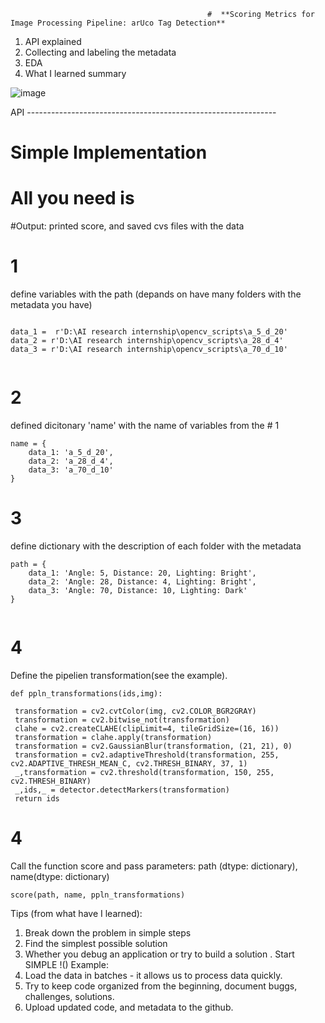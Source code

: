                                                 #  **Scoring Metrics for Image Processing Pipeline: arUco Tag Detection**

  1. API explained
  2. Collecting and labeling the metadata
  3. EDA
  4. What I learned summary 



![image](https://github.com/AlbinaKrasykova/Scoring-metrics-for-Img-processing-pipeline-arUco-Tag-detection-/assets/91033995/5f1421e4-863f-4e5f-b3e3-5f454d4428f0)


API --------------------------------------------------------------





# Simple Implementation 

# All you need is

#Output: printed score, and saved cvs files with the data 

# 1 
define variables with the path (depands on have many folders with the metadata you have)

```

data_1 =  r'D:\AI research internship\opencv_scripts\a_5_d_20'
data_2 = r'D:\AI research internship\opencv_scripts\a_28_d_4'
data_3 = r'D:\AI research internship\opencv_scripts\a_70_d_10'
        
```

# 2 
defined dicitonary 'name' with the name of variables from the # 1 
```
name = {
    data_1: 'a_5_d_20',
    data_2: 'a_28_d_4',
    data_3: 'a_70_d_10'
}
```

# 3 
define dictionary with the description of each folder with the metadata 
```
path = {
    data_1: 'Angle: 5, Distance: 20, Lighting: Bright',
    data_2: 'Angle: 28, Distance: 4, Lighting: Bright',
    data_3: 'Angle: 70, Distance: 10, Lighting: Dark'
}


```
# 4
Define the pipelien transformation(see the example).  

```
def ppln_transformations(ids,img):

 transformation = cv2.cvtColor(img, cv2.COLOR_BGR2GRAY)
 transformation = cv2.bitwise_not(transformation)
 clahe = cv2.createCLAHE(clipLimit=4, tileGridSize=(16, 16))
 transformation = clahe.apply(transformation)
 transformation = cv2.GaussianBlur(transformation, (21, 21), 0)
 transformation = cv2.adaptiveThreshold(transformation, 255, cv2.ADAPTIVE_THRESH_MEAN_C, cv2.THRESH_BINARY, 37, 1)
 _,transformation = cv2.threshold(transformation, 150, 255, cv2.THRESH_BINARY) 
 _,ids,_ = detector.detectMarkers(transformation)  
 return ids

```



# 4 
Call the function score and pass parameters:   path (dtype: dictionary), name(dtype: dictionary) 

```
score(path, name, ppln_transformations)

```

Tips (from what have I learned):

1. Break down the problem in simple steps
2. Find the simplest possible solution
3. Whether you debug an application or try to build a solution . Start SIMPLE !()
Example:
4. Load the data in batches - it allows us to process data quickly.
5. Try to keep code organized from the beginning, document buggs, challenges, solutions.
6. Upload updated code, and metadata to the github. 
